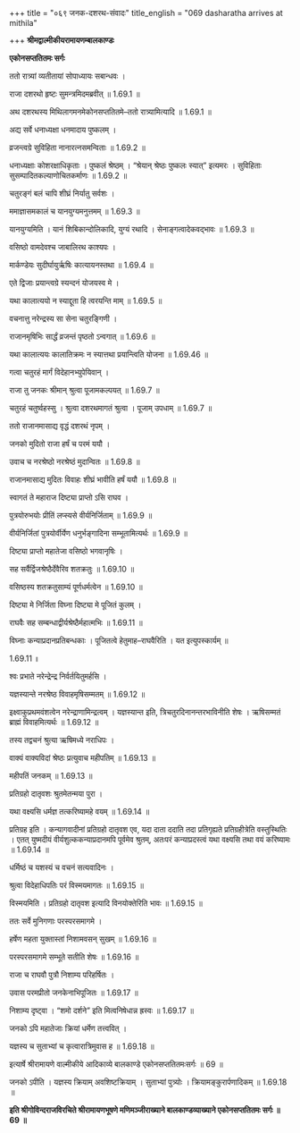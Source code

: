 +++
title = "०६९ जनक-दशरथ-संवादः"
title_english = "069 dasharatha arrives at mithila"

+++
**श्रीमद्वाल्मीकीयरामायणम्बालकाण्डः**

**एकोनसप्ततितमः सर्गः**

ततो रात्र्यां व्यतीतायां सोपाध्यायः सबान्धवः ।

राजा दशरथो हृष्टः सुमन्त्रमिदमब्रवीत् ॥ 1.69.1 ॥

अथ दशरथस्य मिथिलागमनमेकोनसप्ततितमे–ततो रात्र्यामित्यादि ॥ 1.69.1 ॥

अद्य सर्वे धनाध्यक्षा धनमादाय पुष्कलम् ।

व्रजन्त्वग्रे सुविहिता नानारत्नसमन्विताः ॥ 1.69.2 ॥

धनाध्यक्षाः कोशरक्षाधिकृताः । पुष्कलं श्रेष्ठम् । “श्रेयान् श्रेष्ठः पुष्कलः स्यात्” इत्यमरः । सुविहिताः सुसम्पादितकल्याणोचितकर्माणः ॥ 1.69.2 ॥

चतुरङ्गं बलं चापि शीघ्रं निर्यातु सर्वशः ।

ममाज्ञासमकालं च यानयुग्यमनुत्तमम् ॥ 1.69.3 ॥

यानयुग्यमिति । यानं शिबिकान्दोलिकादि, युग्यं रथादि । सेनाङ्गत्वादेकवद्भावः ॥ 1.69.3 ॥

वसिष्ठो वामदेवश्च जाबालिरथ काश्यपः ।

मार्कण्डेयः सुदीर्घायुर्ऋषिः कात्यायनस्तथा ॥ 1.69.4 ॥

एते द्विजाः प्रयान्त्वग्रे स्यन्दनं योजयस्व मे ।

यथा कालात्ययो न स्याद्दूता हि त्वरयन्ति माम् ॥ 1.69.5 ॥

वचनात्तु नरेन्द्रस्य सा सेना चतुरङ्गिणी ।

राजानमृषिभिः सार्द्धं व्रजन्तं पृष्ठतो ऽन्वगात् ॥ 1.69.6 ॥

यथा कालात्ययः कालातिक्रमः न स्यात्तथा प्रयान्त्विति योजना ॥ 1.69.46 ॥

गत्वा चतुरहं मार्गं विदेहानभ्युपेयिवान् ।

राजा तु जनकः श्रीमान् श्रुत्वा पूजामकल्पयत् ॥ 1.69.7 ॥

चतुरहं चतुर्ष्वहस्सु । श्रुत्वा दशरथमागतं श्रुत्वा । पूजाम् उपधाम् ॥ 1.69.7 ॥

ततो राजानमासाद्य वृद्धं दशरथं नृपम् ।

जनको मुदितो राजा हर्षं च परमं ययौ ।

उवाच च नरश्रेष्ठो नरश्रेष्ठं मुदान्वितः ॥ 1.69.8 ॥

राजानमासाद्य मुदितः विवाहः शीघ्रं भावीति हर्षं ययौ ॥ 1.69.8 ॥

स्वागतं ते महाराज दिष्ट्या प्राप्तो ऽसि राघव ।

पुत्रयोरुभयोः प्रीतिं लप्स्यसे वीर्यनिर्जिताम् ॥ 1.69.9 ॥

वीर्यनिर्जितां पुत्रयोर्वीर्येण धनुर्भङ्गादिना सम्भूतामित्यर्थः ॥ 1.69.9 ॥

दिष्ट्या प्राप्तो महातेजा वसिष्ठो भगवानृषिः ।

सह सर्वैर्द्विजश्रेष्ठैर्देवैरिव शतक्रतुः ॥ 1.69.10 ॥

वसिष्ठस्य शतक्रतुसाम्यं पूर्णधर्मत्वेन ॥ 1.69.10 ॥

दिष्ट्या मे निर्जिता विघ्ना दिष्ट्या मे पूजितं कुलम् ।

राघवैः सह सम्बन्धाद्वीर्यश्रेष्ठैर्महात्मभिः ॥ 1.69.11 ॥

विघ्नाः कन्याप्रदानप्रतिबन्धकाः । पूजितत्वे हेतुमाह–राघवैरिति । यत इत्युपस्कार्यम् ॥

1.69.11 ॥

श्वः प्रभाते नरेन्द्रेन्द्र निर्वर्तयितुमर्हसि ।

यज्ञस्यान्ते नरश्रेष्ठ विवाहमृषिसम्मतम् ॥ 1.69.12 ॥

इक्ष्वाकुप्रथमवंशत्वेन नरेन्द्राणामिन्द्रत्वम् । यज्ञस्यान्त इति, त्रिचतुरदिनानन्तरभाविनीति शेषः । ऋषिसम्मतं ब्राह्मं विवाहमित्यर्थः ॥ 1.69.12 ॥

तस्य तद्वचनं श्रुत्या ऋषिमध्ये नराधिपः ।

वाक्यं वाक्यविदां श्रेष्ठः प्रत्युवाच महीपतिम् ॥ 1.69.13 ॥

महीपतिं जनकम् ॥ 1.69.13 ॥

प्रतिग्रहो दातृवशः श्रुतमेतन्मया पुरा ।

यथा वक्ष्यसि धर्मज्ञ तत्करिष्यामहे वयम् ॥ 1.69.14 ॥

प्रतिग्रह इति । कन्यागवादीनां प्रतिग्रहो दातृवश एव, यदा दाता ददाति तदा प्रतिगृह्यते प्रतिग्रहीत्रेति वस्तुस्थितिः । एतत् युष्मदीयं वीर्यशुल्ककन्याप्रदानमपि पूर्वमेव श्रुतम्, अतःपरं कन्याप्रदस्त्वं यथा वक्ष्यसि तथा वयं करिष्यामः ॥ 1.69.14 ॥

धर्मिष्ठं च यशस्यं च वचनं सत्यवादिनः ।

श्रुत्वा विदेहाधिपतिः परं विस्मयमागतः ॥ 1.69.15 ॥

विस्मयमिति । प्रतिग्रहो दातृवश इत्यादि विनयोक्तेरिति भावः ॥ 1.69.15 ॥

ततः सर्वे मुनिगणाः परस्परसमागमे ।

हर्षेण महता युक्तास्तां निशामवसन् सुखम् ॥ 1.69.16 ॥

परस्परसमागमे सम्भूते सतीति शेषः ॥ 1.69.16 ॥

राजा च राघवौ पुत्रौ निशाम्य परिहर्षितः ।

उवास परमप्रीतो जनकेनाभिपूजितः ॥ 1.69.17 ॥

निशाम्य दृष्ट्वा । “शमो दर्शने” इति मित्वनिषेधान्न ह्रस्वः ॥ 1.69.17 ॥

जनको ऽपि महातेजाः क्रियां धर्मेण तत्त्ववित् ।

यज्ञस्य च सुताभ्यां च कृत्वारात्रिमुवास ह ॥ 1.69.18 ॥

इत्यार्षे श्रीरामायणे वाल्मीकीये आदिकाव्ये बालकाण्डे एकोनसप्ततितमःसर्गः ॥ 69 ॥

जनको ऽपीति । यज्ञस्य क्रियाम् अवशिष्टक्रियाम् । सुताभ्यां पुत्र्योः । क्रियामङ्कुरार्पणादिकम् ॥ 1.69.18 ॥

**इति श्रीगोविन्दराजविरचिते श्रीरामायणभूषणे मणिमञ्जीराख्याने बालकाण्डव्याख्याने एकोनसप्ततितमः सर्गः ॥ 69 ॥**
